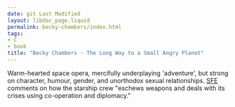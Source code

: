 ```yaml
---
date: git Last Modified
layout: libdoc_page.liquid
permalink: becky-chambers/index.html
tags:
- C
- book
title: "Becky Chambers - The Long Way to a Small Angry Planet"
---
```


Warm-hearted space opera, mercifully underplaying  'adventure', but strong on character, humour, gender, and unorthodox sexual  relationships. <a href="http://www.sf-encyclopedia.com/entry/chambers_becky">SFE</a>  comments on how the starship crew "eschews weapons and deals with its crises  using co-operation and diplomacy."